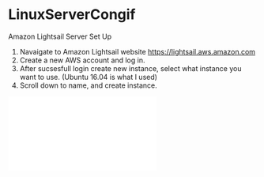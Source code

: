 # LinuxServerCongif
Amazon Lightsail Server Set Up

1. Navaigate to Amazon Lightsail website https://lightsail.aws.amazon.com
2. Create a new AWS account and log in.
3. After sucsesfull login create new instance, select what instance you want to use. (Ubuntu 16.04 is what I used)
4. Scroll down to name, and create instance.


![Image description](chrome-extension://fdpohaocaechififmbbbbbknoalclacl/capture.html?id=1&url=https%3A%2F%2Flightsail.aws.amazon.com%2Fls%2Fwebapp%2Fhome%2Finstances)
